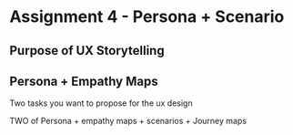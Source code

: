 # Assignment 4 - Persona + Scenario

## Purpose of UX Storytelling 

## Persona + Empathy Maps
Two tasks you want to propose for the ux design

TWO of Persona + empathy maps + scenarios + Journey maps 
